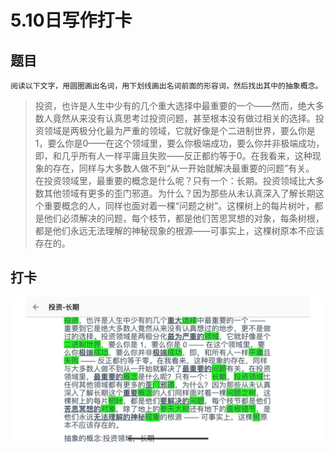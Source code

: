 # 5.10日写作打卡

## 题目

```text
阅读以下文字，用圆圈画出名词，用下划线画出名词前面的形容词，然后找出其中的抽象概念。
```

> 投资，也许是人生中少有的几个重大选择中最重要的一个——然而，绝大多数人竟然从来没有认真思考过投资问题，甚至根本没有做过相关的选择。投资领域是两极分化最为严重的领域，它就好像是个二进制世界，要么你是1，要么你是0——在这个领域里，要么你极端成功，要么你并非极端成功，即，和几乎所有人一样平庸且失败——反正都约等于0。在我看来，这种现象的存在，同样与大多数人做不到“从一开始就解决最重要的问题”有关。 在投资领域里，最重要的概念是什么呢？只有一个：长期。投资领域比大多数其他领域有更多的歪门邪道。为什么？因为那些从未认真深入了解长期这个重要概念的人，同样也面对着一棵“问题之树”。这棵树上的每片树叶，都是他们必须解决的问题，每个枝节，都是他们苦思冥想的对象，每条树根，都是他们永远无法理解的神秘现象的根源——可事实上，这棵树原本不应该存在的。

## 打卡

![&#x4F5C;&#x4E1A;](../.gitbook/assets/1%20%281%29.jpg)

